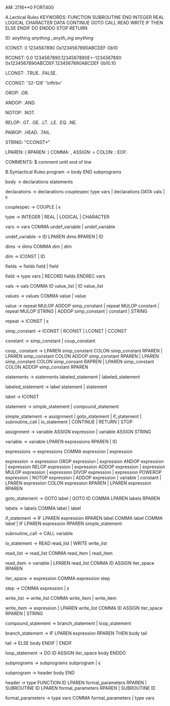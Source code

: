 AM: 2116\*\*0
FORT400

A.Lectical Rules
KEYWORDS:
FUNCTION SUBROUTINE END INTEGER REAL LOGICAL CHARACTER DATA CONTINUE GOTO CALL READ WRITE IF THEN ELSE ENDIF DO ENDDO STOP RETURN

ID:
anything
_anything
\_anyth_ing
anything_

ICONST:
0
1234567890
Ox1234567890ABCDEF
Ob10

RCONST:
0.0
1234567890.1234567890E+-1234567890
0x1234567890ABCDEF.1234567890ABCDEF
0b10.10

LCONST:
.TRUE.
.FALSE.

CCONST:
'32-126'
'\nftrbv'

OROP: .OR.

ANDOP: .AND.

NOTOP: .NOT.

RELOP: .GT. .GE. .LT. .LE. .EQ. .NE.

PAIROP: .HEAD. .TAIL.

STRING:
"CCONST\*"

LPAREN: (
RPAREN: )
COMMA: ,
ASSIGN: =
COLON: :
EOF: <EOF>

COMMENTS: \$ comment until end of line

B.Syntactical Rules
program -> body END subprograms

body -> declarations statements

declarations -> declarations couplespec type vars
| declarations DATA vals
| ε
  
couplespec -> COUPLE
| ε

type -> INTEGER | REAL | LOGICAL | CHARACTER

vars -> vars COMMA undef_variable
| undef_variable

undef_variable -> ID LPAREN dims RPAREN
| ID

dims -> dims COMMA dim
| dim

dim -> ICONST | ID

fields -> fields field
| field

field -> type vars
| RECORD fields ENDREC vars

vals -> vals COMMA ID value_list
| ID value_list

values -> values COMMA value
| value

value -> repeat MULOP ADDOP simp_constant
| repeat MULOP constant
| repeat MULOP STRING
| ADDOP simp_constant
| constant
| STRING

repeat -> ICONST | ε

simp_constant -> ICONST | RCONST | LCONST | CCONST

constant -> simp_constant | coup_constant
  
coup_ constant -> LPAREN simp_constant COLON simp_constant RPAREN
| LPAREN simp_constant COLON ADDOP simp_constant RPAREN
| LPAREN simp_constant COLON simp_consant RAPREN
| LPAREN simp_constant COLON ADDOP simp_constant RPAREN
  
statements -> statements labeled_statement
| labeled_statement

labeled_statement -> label statement
| statement

label -> ICONST

statement -> simple_statement
| compound_statement

simple_statement -> assignment
| goto_statement
| if_statement
| subroutine_call
| io_statement
| CONTINUE
| RETURN
| STOP

assignment -> variable ASSIGN expression
| variable ASSIGN STRING

variable -> variable LPAREN expressions RPAREN
| ID

expressions -> expressions COMMA expression
| expression

expression -> expression OROP expression
| expression ANDOP expression
| expression RELOP expression
| expression ADDOP expression
| expression MULOP expression
| expression DIVOP expression
| expression POWEROP expression
| NOTOP expression
| ADDOP expression
| variable
| constant
| LPAREN expression COLON expression RPAREN
| LPAREN expression RPAREN

goto_statement -> GOTO label
| GOTO ID COMMA LPAREN labels RPAREN

labels -> labels COMMA label
| label

if_statement -> IF LPAREN expression RPAREN label COMMA label COMMA label
| IF LPAREN expression RPAREN simple_statement

subroutine_call -> CALL variable

io_statement -> READ read_list
| WRITE write_list

read_list -> read_list COMMA read_item
| read_item

read_item -> variable
| LPAREN read_list COMMA ID ASSIGN iter_space RPAREN

iter_space -> expression COMMA expression step

step -> COMMA expression
| ε

write_list -> write_list COMMA write_item
| write_item

write_item -> expression
| LPAREN write_list COMMA ID ASSIGN iter_space RPAREN
| STRING

compound_statement -> branch_statement
| loop_statement

branch_statement -> IF LPAREN expression RPAREN THEN body tail

tail -> ELSE body ENDIF
| ENDIF

loop_statement -> DO ID ASSIGN iter_space body ENDDO

subprograms -> subprograms subprogram
| ε

subprogram -> header body END

header -> type FUNCTION ID LPAREN formal_parameters RPAREN
| SUBROUTINE ID LPAREN formal_parameters RPAREN
| SUBROUTINE ID

formal_parameters -> type vars COMMA formal_parameters
| type vars
